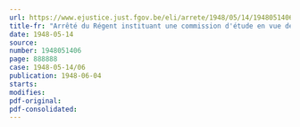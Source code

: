 ```yaml
---
url: https://www.ejustice.just.fgov.be/eli/arrete/1948/05/14/1948051406/justel
title-fr: "Arrêté du Régent instituant une commission d'étude en vue de la révision des dispositions du Code civil relatives aux droits et devoirs respectifs des époux et des régimes matrimoniaux"
date: 1948-05-14
source:
number: 1948051406
page: 888888
case: 1948-05-14/06
publication: 1948-06-04
starts:
modifies:
pdf-original:
pdf-consolidated:
---
```


